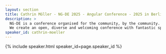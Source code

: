 ```yaml
---
layout: section
title: Cathrin Möller - NG-DE 2025 - Angular Conference - 2025 in Berlin
description: >
  NG-DE is a conference organised for the community, by the community.
  We create an open, diverse and welcoming conference with fantastic speakers and a warm and friendly environment. 
speaker_id: cathrin-moeller
---
```


{% include speaker.html speaker_id=page.speaker_id %}
